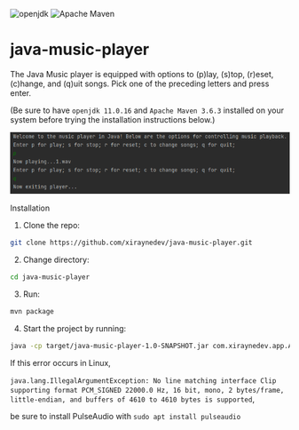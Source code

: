![openjdk](https://img.shields.io/badge/openjdk-11.0.16-informational)
![Apache Maven](https://img.shields.io/badge/Apache%20Maven-3.6.3-red)

# java-music-player

The Java Music player is equipped with options to (p)lay, (s)top, (r)eset, (c)hange, and (q)uit songs. Pick one of the preceding letters and press enter.

(Be sure to have `openjdk 11.0.16` and `Apache Maven 3.6.3` installed on your system before trying the installation instructions below.)

![project screenshot](images/project-screenshot.png)

Installation

1. Clone the repo:

```sh
git clone https://github.com/xiraynedev/java-music-player.git
```

2. Change directory:

```sh
cd java-music-player
```

3. Run:

```sh
mvn package
```

4. Start the project by running:

```sh
java -cp target/java-music-player-1.0-SNAPSHOT.jar com.xiraynedev.app.App
```

If this error occurs in Linux,

`java.lang.IllegalArgumentException: No line matching interface Clip supporting format PCM_SIGNED 22000.0 Hz, 16 bit, mono, 2 bytes/frame, little-endian, and buffers of 4610 to 4610 bytes is supported`,

be sure to install PulseAudio with `sudo apt install pulseaudio`

